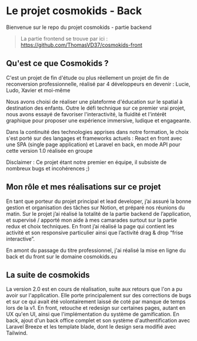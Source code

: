# Le projet cosmokids - Back

Bienvenue sur le repo du projet cosmokids - partie backend

> La partie frontend se trouve par ici : https://github.com/ThomasVD37/cosmokids-front

## Qu'est ce que Cosmokids ?

C'est un projet de fin d'étude ou plus réellement un projet de fin de reconversion professionnelle, réalisé par 4 développeurs en devenir : Lucie, Ludo, Xavier et moi-même

Nous avons choisi de réaliser une plateforme d'éducation sur le spatial à destination des enfants. Outre le défi technique sur ce premier vrai projet, nous avons essayé de favoriser l'interactivité, la fluidité et l'intérêt graphique pour proposer une expérience immersive, ludique et engageante.

Dans la continuité des technologies apprises dans notre formation, le choix s'est porté sur des langages et frameworks actuels : React en front avec une SPA (single page application) et Laravel en back, en mode API pour cette version 1.0 réalisée en groupe

Disclaimer : Ce projet étant notre premier en équipe, il subsiste de nombreux bugs et incohérences ;)

## Mon rôle et mes réalisations sur ce projet

En tant que porteur du projet principal et lead developer, j’ai assuré la bonne gestion et organisation des tâches sur Notion, et préparé nos réunions du matin. Sur le projet j’ai réalisé la totalité de la partie backend de l’application, et supervisé / apporté mon aide à mes camarades surtout sur la partie redux et choix techniques. En front j’ai réalisé la page qui contient les activité et son responsive particulier ainsi que l’activité drag & drop “frise interactive”.

En amont du passage du titre professionnel, j'ai réalisé la mise en ligne du back et du front sur le domaine cosmokids.eu

## La suite de cosmokids

La version 2.0 est en cours de réalisation, suite aux retours que l'on a pu avoir sur l'application. Elle porte principalement sur des corrections de bugs et sur ce qui avait été volontairement laissé de coté par manque de temps lors de la v1. En front, retouche et redesign sur certaines pages, autant en UX qu'en UI, ainsi que l'implémentation du système de gamification. En back, ajout d'un back office complet et son système d'authentification avec Laravel Breeze et les template blade, dont le design sera modifié avec Tailwind.
